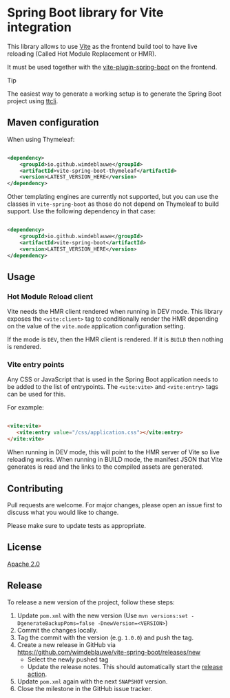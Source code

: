 # Spring Boot library for Vite integration

This library allows to use [Vite](https://vitejs.dev/) as the frontend build tool to have live
reloading (Called Hot Module Replacement or HMR).

It must be used together with
the [vite-plugin-spring-boot](https://www.npmjs.com/package/@wim.deblauwe/vite-plugin-spring-boot)
on the frontend.

> [!TIP]
> The easiest way to generate a working setup is to generate the Spring Boot project
> using [ttcli](https://github.com/wimdeblauwe/ttcli).

## Maven configuration

When using Thymeleaf:

```xml

<dependency>
    <groupId>io.github.wimdeblauwe</groupId>
    <artifactId>vite-spring-boot-thymeleaf</artifactId>
    <version>LATEST_VERSION_HERE</version>
</dependency>
```

Other templating engines are currently not supported, but you can use the classes in `vite-spring-boot` as those do not
depend on Thymeleaf to build support.
Use the following dependency in that case:

```xml

<dependency>
    <groupId>io.github.wimdeblauwe</groupId>
    <artifactId>vite-spring-boot</artifactId>
    <version>LATEST_VERSION_HERE</version>
</dependency>
```

## Usage

### Hot Module Reload client

Vite needs the HMR client rendered when running in DEV mode.
This library exposes the `<vite:client>` tag to conditionally render the HMR depending on the value of the `vite.mode`
application configuration setting.

If the mode is `DEV`, then the HMR client is rendered. If it is `BUILD` then nothing is rendered.

### Vite entry points

Any CSS or JavaScript that is used in the Spring Boot application needs to be added to the list of entrypoints. The
`<vite:vite>` and `<vite:entry>` tags can be used for this.

For example:

```html

<vite:vite>
   <vite:entry value="/css/application.css"></vite:entry>
</vite:vite>
```

When running in DEV mode, this will point to the HMR server of Vite so live reloading works.
When running in BUILD mode, the manifest JSON that Vite generates is read and the links to the compiled assets are
generated.

## Contributing

Pull requests are welcome. For major changes, please open an issue first to discuss what you would like to change.

Please make sure to update tests as appropriate.

## License

[Apache 2.0](https://choosealicense.com/licenses/apache-2.0/)

## Release

To release a new version of the project, follow these steps:

1. Update `pom.xml` with the new version (Use `mvn versions:set -DgenerateBackupPoms=false -DnewVersion=<VERSION>`)
2. Commit the changes locally.
3. Tag the commit with the version (e.g. `1.0.0`) and push the tag.
4. Create a new release in GitHub via https://github.com/wimdeblauwe/vite-spring-boot/releases/new
    - Select the newly pushed tag
    - Update the release notes. This should automatically start
      the [release action](https://github.com/wimdeblauwe/vite-spring-boot/actions).
5. Update `pom.xml` again with the next `SNAPSHOT` version.
6. Close the milestone in the GitHub issue tracker.
